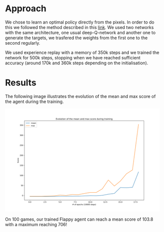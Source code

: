 # Approach

We chose to learn an optimal policy directly from the pixels. In order to do this we followed the method described in this [link](https://www.nature.com/articles/nature14236). We used two networks with the same architecture, one usual deep-Q-network and another one to generate the targets, we trasfered the weights from the first one to the second regularly.

We used experience replay with a memory of 350k steps and we trained the network for 500k steps, stopping when we have reached sufficient accuracy (around 170k and 360k steps depending on the initialisation).

# Results

The following image illustrates the evolution of the mean and max score of the agent during the training.

![results](./eval.svg)

On 100 games, our trained Flappy agent can reach a mean score of 103.8 with a maximum reaching 706!
